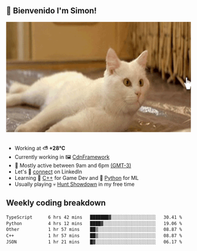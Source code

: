 <h2>👋 <b>Bienvenido I'm Simon!&nbsp;</b></h2>

<section>
  <img src="./static/banner.gif" height=300 width=1000>
</section>

<br>

<ul>
  <li>
		<!--START_SECTION:weather-->
		Working at <b>⛅️  +28°C</b>
		<!--END_SECTION:weather-->
  </li>
  <li>
    Currently working in 🖼️&nbsp;<a href=https://github.com/snapverse/cdn-framework target=_blank>CdnFramework</a>
  </li>
  <li>
    🚩 Mostly active between 9am and 6pm <a href=https://onlinealarmkur.com/world/es target=_blank>(GMT-3)</a>
  </li>
  <li>
    Let's 🔗&nbsp;<a href=https://www.linkedin.com/in/itsimmons target=_blank>connect</a> on LinkedIn
  </li>
  <li>
    Learning 👴&nbsp;<a href=https://images3.memedroid.com/images/UPLOADED755/65f2bce6734f6.webp target=_blank>C++</a> for Game Dev and 🐍&nbsp;<a href=https://qph.cf2.quoracdn.net/main-qimg-4472b6229cb75bf66ab531f3ebd4f975-lq target=_blank>Python</a> for ML
  </li>
  <li>
    Usually playing 💀&nbsp;<a href=https://www.huntshowdown.com target=_blank>Hunt Showdown</a> in my free time
  </li>
</ul>

<h2><b>Weekly coding breakdown </b></h2>

<!--START_SECTION:waka-->

```txt
TypeScript      6 hrs 42 mins   ███████▓░░░░░░░░░░░░░░░░░   30.41 %
Python          4 hrs 12 mins   ████▓░░░░░░░░░░░░░░░░░░░░   19.06 %
Other           1 hr 57 mins    ██▒░░░░░░░░░░░░░░░░░░░░░░   08.87 %
C++             1 hr 57 mins    ██▒░░░░░░░░░░░░░░░░░░░░░░   08.87 %
JSON            1 hr 21 mins    █▓░░░░░░░░░░░░░░░░░░░░░░░   06.17 %
```

<!--END_SECTION:waka-->
